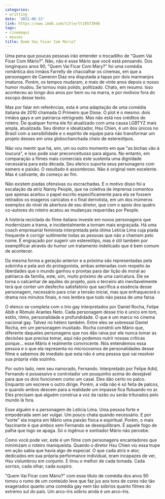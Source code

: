 ```yaml
---
categories:
- writting
date: '2021-06-12'
link: https://www.imdb.com/title/tt10573946
tags:
- cinemaqui
- movies
title: Quem Vai Ficar Com Mario?
---
```


Uma pena que poucas pessoas irão entender o trocadilho de "Quem Vai Ficar Com Mário?". Não, não é esse Mário que você está pensando. Dos longínquos anos 90, "Quem Vai Ficar Com Mary?" foi uma comédia romântica dos irmãos Farrelly de chacoalhar os cinemas, em que a personagem de Cameron Diaz era disputada a tapas por dois marmanjos imaturos. Porém, os tempos mudaram, e mais de vinte anos depois o nosso humor mudou. Se tornou mais polido, politizado. Chato, em resumo. Isso aconteceu ao longo dos anos por bem ou na marra, e por motivos fora do escopo desse texto.

Mas por falar em referências, esta é uma adaptação de uma comédia italiana de 2010 chamada O Primeiro que Disse. O plot é o mesmo: dois irmãos gays e um patriarca retrógrado. Mas não está nos créditos do roteiro. De qualquer forma ele foi atualizado com uma causa LGBTYZ mais ampla, atualizada. Seu diretor e idealizador, Hsu Chien, é um dos únicos no Brasil com a sensibilidade e o espírito de equipe para não transformar um projeto desses em uma globochanchada cheio de estereótipos.

Não vou mentir que há, sim, um ou outro momento em que "as bichas vão à loucura", e isso pode soar preconceituoso para alguns. No entanto, em comparação a filmes mais comerciais este sustenta uma dignidade necessária para esta década. Seu elenco suporta seus personagens com esmero e paixão. O resultado é assombroso. Não é original nem excelente. Mas é cativante, do começo ao fim.

Não existem piadas ofensivas ou escrachadas. E o motivo disso foi a escalação da atriz Nanny People, que na coletiva de imprensa comentou que apenas aceitou o papel escrito especificamente para ela se fossem retirados os exageros caricatos e o final derrotista, em um dos inúmeros exemplos do nível de abertura de seu diretor, que com o apoio dos quatro co-autores do roteiro acatou as mudanças requeridas por People.

A história reciclada do filme italiano investe em novos personagens que modernizam a trama, e incidentalmente a tornam mais engraçada. Há uma coach empresarial feminista interpretada pela ótima Letícia Lima cuja piada frequente é corrigir sutilmente todas as pessoas que não a chamam pelo nome. É engraçado por sugerir um estereótipo, mas é útil também por exemplificar através do humor um tratamento indelicado que é bem comum de acontecer.

Da mesma forma a geração anterior e a próxima são representadas pela sobrinha e pela avó do protagonista, ambas antenadas com respeito às liberdades que o mundo ganhou e prontas para dar lição de moral ao patriarca da família, este, sim, muito próximo de uma caricatura. Ele se torna o calcanhar de aquiles do projeto, pois o terceiro ato inevitavelmente terá que conter um desfecho satisfatório que sacrifica a essência desse personagem, necessário para criar a tensão inicial, mas que enfraquecerá o drama nos minutos finais, e nos lembra que tudo não passa de uma farsa.

O elenco se completa com o trio gay interpretados por Daniel Rocha, Felipe Abib e Rômulo Arantes Neto. Cada personagem desse trio é unico em tom, estilo, ritmo, personalidade e profundidade. O que é um marco no cinema nacional gay. Talvez no hétero também. Entre eles se sobressai Daniel Rocha, em um personagem inusitado. Rocha constrói um Mário que, diferente daqueles personagens que nos dão raiva por ele nunca tomar as decisões que precisa tomar, aqui não podemos nutrir nossas críticas porque... esse Mário é realmente convincente. Nós entendemos essa pessoa e o que ela representa no microcosmos de personalidades desse filme e sabemos de imediato que esta não é uma pessoa que vai resolver sua própria vida sozinho.

Por outro lado, nem seu namorado, Fernando. Interpretado por Felipe Adid, Fernando é possessivo e controlador um pouquinho acima do desejável para que os dois funcionem como um casal. Eles dão certo no palco. Enquanto um escreve o outro dirige. Porém, a vida não é só feita de palcos, e quando ambos descem para a realidade um impasse fica flutuando no ar. Eles precisam que alguém construa a voz da razão ou serão triturados pelo mundo lá fora.

Esse alguém é a personagem de Letícia Lima. Uma pessoa forte e empoderada sem ser vulgar. Um pouco chata quando necessário. E por "sorte" ela inspira em Mário uma paixão física e espiritual. Porém, o mais fascinante é que ambos sem Fernando se desequilibram. É aquele fogo de palha que logo se apaga. Só o ingênuo e sonhador Mário não percebe.

Como você pode ver, este é um filme com personagens encantadores que minimizam o roteiro maniqueísta. Quando o diretor Hsu Chien viu essa trupe em ação sabia que havia algo de especial. O que cada atriz e ator, dedicados em sua própria performance individual, eram incapazes de ver, Hsu vislumbrou em conjunto. E tirou o melhor de cada tomada. Cada sorriso, cada olhar, cada suspiro.

"Quem Vai Ficar com Mário?" com esse título de comédia dos anos 90 tomou o rumo de um conteúdo leve que faz jus aos tons de cores não tão exagerados quanto uma comédia gay nem tão sóbrios quanto filmes do extremo sul do país. Um arco-íris sóbrio ainda é um arco-íris.